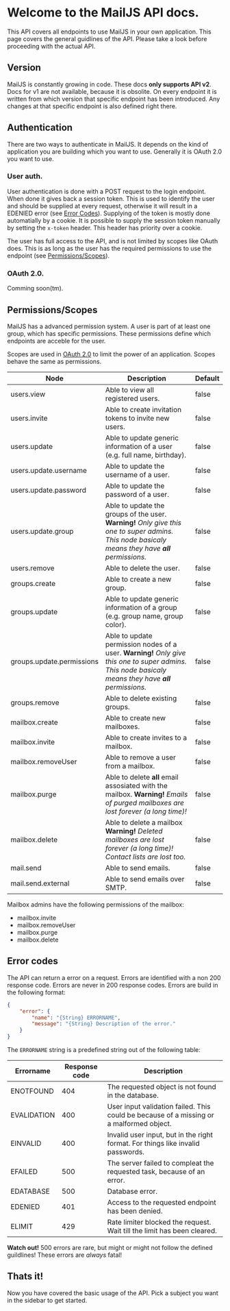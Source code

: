 # Welcome to the MailJS API docs.

This API covers all endpoints to use MailJS in your own application. This page covers the general guidlines of the API. Please take a look before proceeding with the actual API.

## Version

MailJS is constantly growing in code. These docs **only supports API v2**. Docs for v1 are not available, because it is obsolite. On every endpoint it is written from which version that specific endpoint has been introduced. Any changes at that specific endpoint is also defined right there.

## Authentication

There are two ways to authenticate in MailJS. It depends on the kind of application you are building which you want to use. Generally it is OAuth 2.0 you want to use.

### User auth.

User authentication is done with a POST request to the login endpoint. When done it gives back a session token. This is used to identify the user and should be supplied at every request, otherwise it will result in a EDENIED error (see [Error Codes](#error-codes)). Supplying of the token is mostly done automatially by a cookie. It is possible to supply the session token manually by setting the `x-token` header. This header has priority over a cookie.

The user has full access to the API, and is not limited by scopes like OAuth does. This is as long as the user has the required permissions to use the endpoint (see [Permissions/Scopes](#permissionsscopes)).

### OAuth 2.0.

Comming soon(tm).

## Permissions/Scopes

MailJS has a advanced permission system. A user is part of at least one group, which has specific permissions. These permissions define which endpoints are acceble for the user.

Scopes are used in [OAuth 2.0](#oauth-20) to limit the power of an application. Scopes behave the same as permissions.

Node | Description | Default
--- | --- | ---
users.view | Able to view all registered users. | false
users.invite | Able to create invitation tokens to invite new users. | false
users.update | Able to update generic information of a user (e.g. full name, birthday). | false
users.update.username | Able to update the username of a user. | false
users.update.password | Able to update the password of a user. | false
users.update.group | Able to update the groups of the user. **Warning!** *Only give this one to super admins. This node basicaly means they have **all** permissions.* | false
users.remove | Able to delete the user. | false
groups.create | Able to create a new group. | false
groups.update | Able to update generic information of a group (e.g. group name, group color). | false
groups.update.permissions | Able to update permission nodes of a user. **Warning!** *Only give this one to super admins. This node basicaly means they have **all** permissions.* | false
groups.remove | Able to delete existing groups. | false
mailbox.create | Able to create new mailboxes. | false
mailbox.invite | Able to create invites to a mailbox. | false
mailbox.removeUser | Able to remove a user from a mailbox. | false
mailbox.purge | Able to delete **all** email assosiated with the mailbox. **Warning!** *Emails of purged mailboxes are lost forever (a long time)!* | false
mailbox.delete | Able to delete a mailbox **Warning!** *Deleted mailboxes are lost forever (a long time)! Contact lists are lost too.* | false
mail.send | Able to send emails. | false
mail.send.external | Able to send emails over SMTP. | false

Mailbox admins have the following permissions of the mailbox:

 * mailbox.invite
 * mailbox.removeUser
 * mailbox.purge
 * mailbox.delete

## Error codes

The API can return a error on a request. Errors are identified with a non 200 response code. Errors are never in 200 response codes. Errors are build in the following format:

``` JSON
{
    "error": {
        "name": "{String} ERRORNAME",
        "message": "{String} Description of the error."
    }
}
```

The `ERRORNAME` string is a predefined string out of the following table:

Errorname | Response code | Description
--- | --- | ---
ENOTFOUND | 404 | The requested object is not found in the database.
EVALIDATION | 400 | User input validation failed. This could be because of a missing or a malformed object.
EINVALID | 400 | Invalid user input, but in the right format. For things like invalid passwords.
EFAILED | 500 | The server failed to compleat the requested task, because of an error.
EDATABASE | 500 | Database error.
EDENIED | 401 | Access to the requested endpoint has been denied.
ELIMIT | 429 | Rate limiter blocked the request. Wait till the limit has been cleared.

**Watch out!** 500 errors are rare, but might or might not follow the defined guildlines! These errors are *always* fatal!

## Thats it!

Now you have covered the basic usage of the API. Pick a subject you want in the sidebar to get started.
